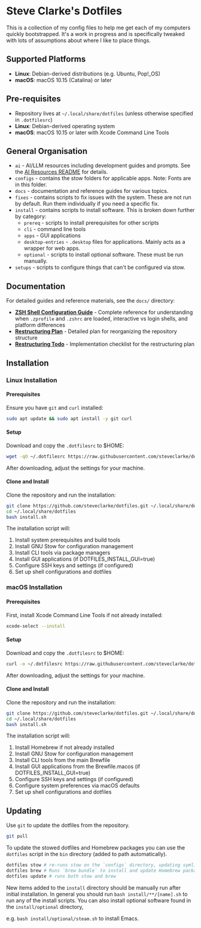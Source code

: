 # Steve Clarke's Dotfiles

This is a collection of my config files to help me get each of my computers
quickly bootstrapped. It's a work in progress and is specifically tweaked with
lots of assumptions about where I like to place things.

## Supported Platforms

* **Linux**: Debian-derived distributions (e.g. Ubuntu, Pop!_OS)
* **macOS**: macOS 10.15 (Catalina) or later

## Pre-requisites

* Repository lives at `~/.local/share/dotfiles` (unless otherwise specified in
  `.dotfilesrc`)
* **Linux**: Debian-derived operating system
* **macOS**: macOS 10.15 or later with Xcode Command Line Tools

## General Organisation

* `ai` - AI/LLM resources including development guides and prompts.
  See the [AI Resources README](ai/README.md) for details.
* `configs` - contains the stow folders for applicable apps.
  Note: Fonts are in this folder.
* `docs` - documentation and reference guides for various topics.
* `fixes` - contains scripts to fix issues with the system. These are not run by
  default. Run them individually if you need a specific fix.
* `install` - contains scripts to install software. This is broken down further
  by category:
   * `prereq` - scripts to install prerequisites for other scripts
   * `cli` - command line tools
   * `apps` - GUI applications
   * `desktop-entries` - `.desktop` files for applications. Mainly acts as a
     wrapper for web apps.
   * `optional` - scripts to install optional software. These must be run manually.
* `setups` - scripts to configure things that can't be configured via stow.

## Documentation

For detailed guides and reference materials, see the `docs/` directory:

- **[ZSH Shell Configuration Guide](docs/zsh-shell-guide.md)** - Complete reference for understanding when `.zprofile` and `.zshrc` are loaded, interactive vs login shells, and platform differences
- **[Restructuring Plan](docs/restructure-spec.md)** - Detailed plan for reorganizing the repository structure
- **[Restructuring Todo](docs/restructure-todo.md)** - Implementation checklist for the restructuring plan

## Installation

### Linux Installation

#### Prerequisites

Ensure you have `git` and `curl` installed:

```bash
sudo apt update && sudo apt install -y git curl
```

#### Setup

Download and copy the `.dotfilesrc` to $HOME:

```bash
wget -qO ~/.dotfilesrc https://raw.githubusercontent.com/steveclarke/dotfiles/master/.dotfilesrc.template
```

After downloading, adjust the settings for your machine.

#### Clone and Install

Clone the repository and run the installation:

```bash
git clone https://github.com/steveclarke/dotfiles.git ~/.local/share/dotfiles
cd ~/.local/share/dotfiles
bash install.sh
```

The installation script will:
1. Install system prerequisites and build tools
2. Install GNU Stow for configuration management
3. Install CLI tools via package managers
4. Install GUI applications (if DOTFILES_INSTALL_GUI=true)
5. Configure SSH keys and settings (if configured)
6. Set up shell configurations and dotfiles

### macOS Installation

#### Prerequisites

First, install Xcode Command Line Tools if not already installed:

```bash
xcode-select --install
```

#### Setup

Download and copy the `.dotfilesrc` to $HOME:

```bash
curl -o ~/.dotfilesrc https://raw.githubusercontent.com/steveclarke/dotfiles/master/.dotfilesrc.template
```

After downloading, adjust the settings for your machine.

#### Clone and Install

Clone the repository and run the installation:

```bash
git clone https://github.com/steveclarke/dotfiles.git ~/.local/share/dotfiles
cd ~/.local/share/dotfiles
bash install.sh
```

The installation script will:
1. Install Homebrew if not already installed
2. Install GNU Stow for configuration management
3. Install CLI tools from the main Brewfile
4. Install GUI applications from the Brewfile.macos (if DOTFILES_INSTALL_GUI=true)
5. Configure SSH keys and settings (if configured)
6. Configure system preferences via macOS defaults
7. Set up shell configurations and dotfiles

## Updating

Use `git` to update the dotfiles from the repository.

```bash
git pull
```

To update the stowed dotfiles and Homebrew packages you can use the `dotfiles`
script in the `bin` directory (added to path automatically).


```bash
dotfiles stow # re-runs stow on the `configs` directory, updating symlinks
dotfiles brew # Runs `brew bundle` to install and update Homebrew packages
dotfiles update # runs both stow and brew

```
New items added to the `install` directory should be manually run after initial
installation. In general you should run `bash install/**/[name].sh` to run
any of the install scripts. You can also install optional software found in the
`install/optional` directory,

e.g. `bash install/optional/steam.sh` to install Emacs.
